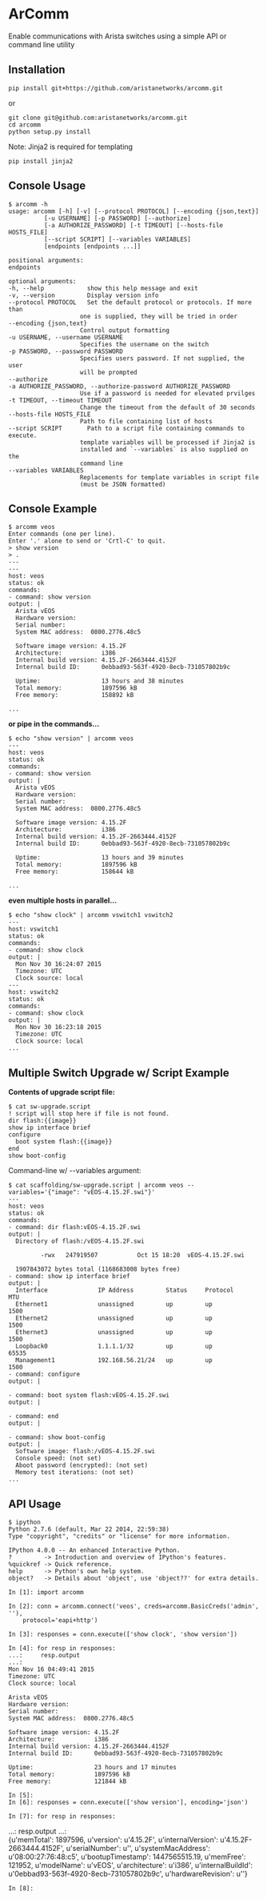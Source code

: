 ArComm
======

Enable communications with Arista switches using a simple API or command line
utility

Installation
------------

    pip install git+https://github.com/aristanetworks/arcomm.git

or

    git clone git@github.com:aristanetworks/arcomm.git
    cd arcomm
    python setup.py install

Note: Jinja2 is required for templating

    pip install jinja2

Console Usage
-------------

    $ arcomm -h
    usage: arcomm [-h] [-v] [--protocol PROTOCOL] [--encoding {json,text}]
              [-u USERNAME] [-p PASSWORD] [--authorize]
              [-a AUTHORIZE_PASSWORD] [-t TIMEOUT] [--hosts-file HOSTS_FILE]
              [--script SCRIPT] [--variables VARIABLES]
              [endpoints [endpoints ...]]

    positional arguments:
    endpoints

    optional arguments:
    -h, --help            show this help message and exit
    -v, --version         Display version info
    --protocol PROTOCOL   Set the default protocol or protocols. If more than
                        one is supplied, they will be tried in order
    --encoding {json,text}
                        Control output formatting
    -u USERNAME, --username USERNAME
                        Specifies the username on the switch
    -p PASSWORD, --password PASSWORD
                        Specifies users password. If not supplied, the user
                        will be prompted
    --authorize
    -a AUTHORIZE_PASSWORD, --authorize-password AUTHORIZE_PASSWORD
                        Use if a password is needed for elevated prvilges
    -t TIMEOUT, --timeout TIMEOUT
                        Change the timeout from the default of 30 seconds
    --hosts-file HOSTS_FILE
                        Path to file containing list of hosts
    --script SCRIPT       Path to a script file containing commands to execute.
                        template variables will be processed if Jinja2 is
                        installed and `--variables` is also supplied on the
                        command line
    --variables VARIABLES
                        Replacements for template variables in script file
                        (must be JSON formatted)

Console Example
---------------

    $ arcomm veos
    Enter commands (one per line).
    Enter '.' alone to send or 'Crtl-C' to quit.
    > show version
    > .
    ---
    ---
    host: veos
    status: ok
    commands:
    - command: show version
    output: |
      Arista vEOS
      Hardware version:    
      Serial number:       
      System MAC address:  0800.2776.48c5

      Software image version: 4.15.2F
      Architecture:           i386
      Internal build version: 4.15.2F-2663444.4152F
      Internal build ID:      0ebbad93-563f-4920-8ecb-731057802b9c

      Uptime:                 13 hours and 38 minutes
      Total memory:           1897596 kB
      Free memory:            158892 kB

    ...

**or pipe in the commands...**

    $ echo "show version" | arcomm veos
    ---
    host: veos
    status: ok
    commands:
    - command: show version
    output: |
      Arista vEOS
      Hardware version:    
      Serial number:       
      System MAC address:  0800.2776.48c5

      Software image version: 4.15.2F
      Architecture:           i386
      Internal build version: 4.15.2F-2663444.4152F
      Internal build ID:      0ebbad93-563f-4920-8ecb-731057802b9c

      Uptime:                 13 hours and 39 minutes
      Total memory:           1897596 kB
      Free memory:            158644 kB

    ...

**even multiple hosts in parallel...**

    $ echo "show clock" | arcomm vswitch1 vswitch2
    ---
    host: vswitch1
    status: ok
    commands:
    - command: show clock
    output: |
      Mon Nov 30 16:24:07 2015
      Timezone: UTC
      Clock source: local
    ---
    host: vswitch2
    status: ok
    commands:
    - command: show clock
    output: |
      Mon Nov 30 16:23:18 2015
      Timezone: UTC
      Clock source: local
    ...

Multiple Switch Upgrade w/ Script Example
------------------------------------------

**Contents of upgrade script file:**

    $ cat sw-upgrade.script
    ! script will stop here if file is not found.
    dir flash:{{image}}
    show ip interface brief
    configure
      boot system flash:{{image}}
    end
    show boot-config

Command-line w/ --variables argument:

    $ cat scaffolding/sw-upgrade.script | arcomm veos --variables='{"image": "vEOS-4.15.2F.swi"}'
    ---
    host: veos
    status: ok
    commands:
    - command: dir flash:vEOS-4.15.2F.swi
    output: |
      Directory of flash:/vEOS-4.15.2F.swi

             -rwx   247919507           Oct 15 18:20  vEOS-4.15.2F.swi

      1907843072 bytes total (1168683008 bytes free)
    - command: show ip interface brief
    output: |
      Interface              IP Address         Status     Protocol         MTU
      Ethernet1              unassigned         up         up              1500
      Ethernet2              unassigned         up         up              1500
      Ethernet3              unassigned         up         up              1500
      Loopback0              1.1.1.1/32         up         up             65535
      Management1            192.168.56.21/24   up         up              1500
    - command: configure
    output: |

    - command: boot system flash:vEOS-4.15.2F.swi
    output: |

    - command: end
    output: |

    - command: show boot-config
    output: |
      Software image: flash:/vEOS-4.15.2F.swi
      Console speed: (not set)
      Aboot password (encrypted): (not set)
      Memory test iterations: (not set)
    ...

API Usage
---------

    $ ipython
    Python 2.7.6 (default, Mar 22 2014, 22:59:38)
    Type "copyright", "credits" or "license" for more information.

    IPython 4.0.0 -- An enhanced Interactive Python.
    ?         -> Introduction and overview of IPython's features.
    %quickref -> Quick reference.
    help      -> Python's own help system.
    object?   -> Details about 'object', use 'object??' for extra details.

    In [1]: import arcomm

    In [2]: conn = arcomm.connect('veos', creds=arcomm.BasicCreds('admin', ''),
        protocol='eapi+http')

    In [3]: responses = conn.execute(['show clock', 'show version'])

    In [4]: for resp in responses:
    ...:     resp.output
    ...:     
    Mon Nov 16 04:49:41 2015
    Timezone: UTC
    Clock source: local

    Arista vEOS
    Hardware version:    
    Serial number:       
    System MAC address:  0800.2776.48c5

    Software image version: 4.15.2F
    Architecture:           i386
    Internal build version: 4.15.2F-2663444.4152F
    Internal build ID:      0ebbad93-563f-4920-8ecb-731057802b9c

    Uptime:                 23 hours and 17 minutes
    Total memory:           1897596 kB
    Free memory:            121844 kB

    In [5]:
    In [6]: responses = conn.execute(['show version'], encoding='json')

    In [7]: for resp in responses:
   ...:     resp.output
   ...:     
   {u'memTotal': 1897596, u'version': u'4.15.2F',
    u'internalVersion': u'4.15.2F-2663444.4152F', u'serialNumber': u'',
    u'systemMacAddress': u'08:00:27:76:48:c5',
    u'bootupTimestamp': 1447565515.19, u'memFree': 121952,
    u'modelName': u'vEOS', u'architecture': u'i386',
    u'internalBuildId': u'0ebbad93-563f-4920-8ecb-731057802b9c',
    u'hardwareRevision': u''}

    In [8]:
